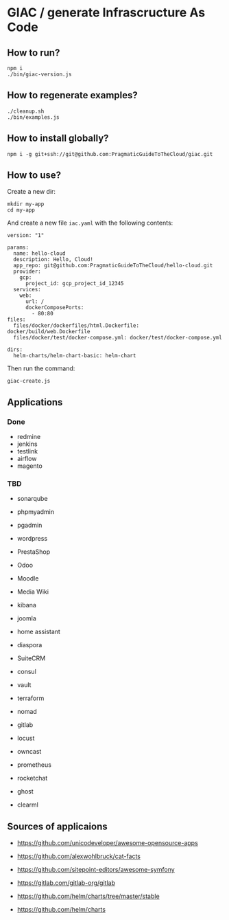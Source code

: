 # GIAC / generate Infrascructure As Code

## How to run?

```
npm i
./bin/giac-version.js
```

## How to regenerate examples?

```
./cleanup.sh
./bin/examples.js
```

## How to install globally?

```
npm i -g git+ssh://git@github.com:PragmaticGuideToTheCloud/giac.git
```

## How to use?

Create a new dir:

```
mkdir my-app
cd my-app
```

And create a new file `iac.yaml` with the following contents:

```
version: "1"

params:
  name: hello-cloud
  description: Hello, Cloud!
  app_repo: git@github.com:PragmaticGuideToTheCloud/hello-cloud.git
  provider:
    gcp:
      project_id: gcp_project_id_12345
  services:
    web:
      url: /
      dockerComposePorts:
        - 80:80
files:
  files/docker/dockerfiles/html.Dockerfile: docker/build/web.Dockerfile
  files/docker/test/docker-compose.yml: docker/test/docker-compose.yml

dirs:
  helm-charts/helm-chart-basic: helm-chart
```

Then run the command:

```
giac-create.js
```

## Applications

### Done

- redmine
- jenkins
- testlink
- airflow
- magento

### TBD

- sonarqube
- phpmyadmin
- pgadmin
- wordpress

- PrestaShop
- Odoo
- Moodle
- Media Wiki
- kibana
- joomla
- home assistant
- diaspora

- SuiteCRM

- consul
- vault
- terraform
- nomad

- gitlab
- locust
- owncast
- prometheus
- rocketchat
- ghost
- clearml


## Sources of applicaions

- https://github.com/unicodeveloper/awesome-opensource-apps
- https://github.com/alexwohlbruck/cat-facts
- https://github.com/sitepoint-editors/awesome-symfony
- https://gitlab.com/gitlab-org/gitlab

- https://github.com/helm/charts/tree/master/stable
- https://github.com/helm/charts

